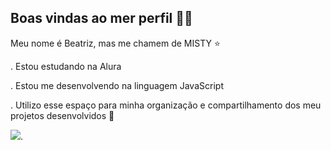 ## Boas vindas ao mer perfil 💙💙

Meu nome é Beatriz, mas me chamem de MISTY ⭐

. Estou estudando na Alura

. Estou me desenvolvendo na linguagem JavaScript

. Utilizo esse espaço para minha organização e compartilhamento dos meu projetos desenvolvidos 🥰

![](https://pin.it/3UAFUrCwF).
